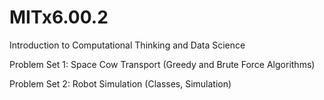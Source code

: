 # MITx6.00.2
Introduction to Computational Thinking and Data Science

Problem Set 1:  Space Cow Transport (Greedy and Brute Force Algorithms)

Problem Set 2: Robot Simulation (Classes, Simulation)
